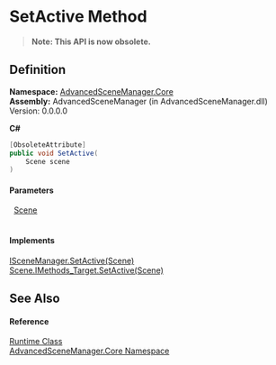 # SetActive Method
<blockquote><strong>Note: This API is now obsolete.</strong></blockquote>




## Definition
**Namespace:** <a href="N_AdvancedSceneManager_Core">AdvancedSceneManager.Core</a>  
**Assembly:** AdvancedSceneManager (in AdvancedSceneManager.dll) Version: 0.0.0.0

**C#**
``` C#
[ObsoleteAttribute]
public void SetActive(
	Scene scene
)
```



#### Parameters
<dl><dt>  <a href="T_AdvancedSceneManager_Models_Scene">Scene</a></dt><dd> </dd></dl>

#### Implements
<a href="M_AdvancedSceneManager_DependencyInjection_ISceneManager_SetActive">ISceneManager.SetActive(Scene)</a>  
<a href="M_AdvancedSceneManager_Models_Scene_IMethods_Target_SetActive">Scene.IMethods_Target.SetActive(Scene)</a>  


## See Also


#### Reference
<a href="T_AdvancedSceneManager_Core_Runtime">Runtime Class</a>  
<a href="N_AdvancedSceneManager_Core">AdvancedSceneManager.Core Namespace</a>  
